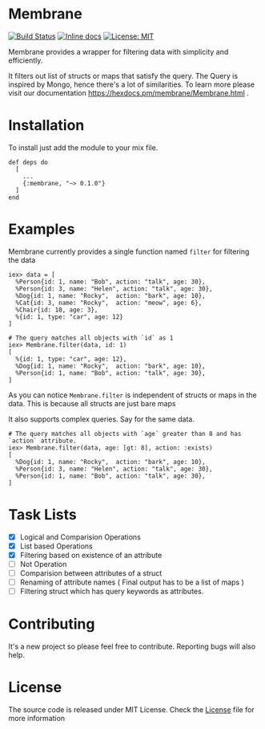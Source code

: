 # Membrane
[![Build Status](https://travis-ci.org/RohanPoojary/membrane.svg?branch=master)](https://travis-ci.org/RohanPoojary/membrane)
[![Inline docs](http://inch-ci.org/github/RohanPoojary/membrane.svg)](http://inch-ci.org/github/RohanPoojary/membrane)
[![License: MIT](https://img.shields.io/badge/License-MIT-yellow.svg)](https://opensource.org/licenses/MIT)


Membrane provides a wrapper for filtering data with simplicity and efficiently.

It filters out list of structs or maps that satisfy the query. The Query is inspired by
Mongo, hence there's a lot of similarities. To learn more please visit our documentation https://hexdocs.pm/membrane/Membrane.html .

# Installation
To install just add the module to your mix file.

    def deps do
      [
        ...
        {:membrane, "~> 0.1.0"}
      ]
    end

# Examples
Membrane currently provides a single function named `filter` for filtering the data

    iex> data = [
      %Person{id: 1, name: "Bob", action: "talk", age: 30},
      %Person{id: 3, name: "Helen", action: "talk", age: 30},
      %Dog{id: 1, name: "Rocky",  action: "bark", age: 10},
      %Cat{id: 3, name: "Rocky",  action: "meow", age: 6},
      %Chair{id: 10, age: 3},
      %{id: 1, type: "car", age: 12}
    ]
    
    # The query matches all objects with `id` as 1
    iex> Membrane.filter(data, id: 1)
    [
      %{id: 1, type: "car", age: 12},
      %Dog{id: 1, name: "Rocky",  action: "bark", age: 10},
      %Person{id: 1, name: "Bob", action: "talk", age: 30},
    ]

As you can notice `Membrane.filter` is independent of structs or maps in the data. This is because all structs are just bare maps

It also supports complex queries. Say for the same data.

    # The query matches all objects with `age` greater than 8 and has `action` attribute.
    iex> Membrane.filter(data, age: [gt: 8], action: :exists)
    [
      %Dog{id: 1, name: "Rocky",  action: "bark", age: 10},
      %Person{id: 3, name: "Helen", action: "talk", age: 30},
      %Person{id: 1, name: "Bob", action: "talk", age: 30},
    ]


# Task Lists
  - [x] Logical and Comparision Operations
  - [x] List based Operations
  - [x] Filtering based on existence of an attribute
  - [ ] Not Operation
  - [ ] Comparision between attributes of a struct
  - [ ] Renaming of attribute names ( Final output has to be a list of maps )
  - [ ] Filtering struct which has query keywords as attributes.

# Contributing
It's a new project so please feel free to contribute. Reporting bugs will also help.

# License
The source code is released under MIT License. Check the [License](https://github.com/RohanPoojary/membrane/blob/master/LICENSE) file for more information
